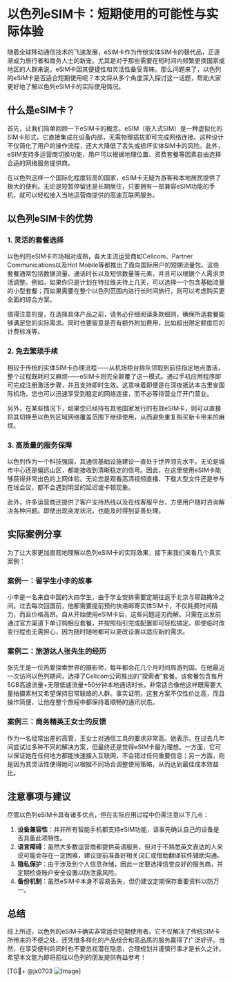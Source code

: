 # 以色列eSIM卡：短期使用的可能性与实际体验

随着全球移动通信技术的飞速发展，eSIM卡作为传统实体SIM卡的替代品，正逐渐成为旅行者和商务人士的新宠。尤其是对于那些需要在短时间内频繁更换国家或地区的人群来说，eSIM卡因其便捷性和灵活性备受青睐。那么问题来了，以色列的eSIM卡是否适合短期使用呢？本文将从多个角度深入探讨这一话题，帮助大家更好地了解以色列eSIM卡的实际使用情况。

## 什么是eSIM卡？

首先，让我们简单回顾一下eSIM卡的概念。eSIM（嵌入式SIM）是一种虚拟化的SIM卡形式，它直接集成在设备内部，无需物理插拔即可完成网络连接。这种设计不仅简化了用户的操作流程，还大大降低了丢失或损坏实体SIM卡的风险。此外，eSIM支持多运营商切换功能，用户可以根据地理位置、资费套餐等因素自由选择合适的网络服务提供商。

在以色列这样一个国际化程度较高的国家，eSIM卡无疑为游客和本地居民提供了极大的便利。无论是短暂停留还是长期居住，只要拥有一部兼容eSIM功能的手机，就可以轻松接入当地运营商提供的高速互联网服务。

## 以色列eSIM卡的优势

### 1. 灵活的套餐选择

以色列的eSIM卡市场相对成熟，各大主流运营商如Cellcom、Partner Communications以及Hot Mobile等都推出了面向国际用户的短期流量包。这些套餐通常包括数据流量、通话时长以及短信数量等元素，并且可以根据个人需求灵活调整。例如，如果你只是计划在特拉维夫待上几天，可以选择一个包含基础流量的小型套餐；而如果需要在整个以色列范围内进行长时间旅行，则可以考虑购买更全面的综合方案。

值得注意的是，在选择具体产品之前，请务必仔细阅读条款细则，确保所选套餐能够满足您的实际需求。同时也要留意是否有额外附加费用，比如超出限定额度后的计费标准等。

### 2. 免去繁琐手续

相较于传统的实体SIM卡办理流程——从机场柜台排队领取到前往指定地点激活，整个过程既耗时又麻烦——eSIM卡则完全颠覆了这一模式。通过手机应用程序即可完成注册激活步骤，并且支持即时生效。这意味着即便是在深夜抵达本古里安国际机场，您也可以迅速享受到稳定的网络连接，而不必等待营业厅开门营业。

另外，在某些情况下，如果您已经持有其他国家发行的有效eSIM卡，则可以直接将其切换至以色列区域网络覆盖范围下继续使用，从而避免重复购买新卡带来的麻烦。

### 3. 高质量的服务保障

以色列作为一个科技强国，其通信基础设施建设一直处于世界领先水平。无论是城市中心还是偏远山区，都能接收到清晰稳定的信号。因此，在这里使用eSIM卡能够获得非常出色的上网体验。无论您是观看高清视频直播、下载大型文件还是参与在线会议，都不会遇到明显的延迟或卡顿现象。

此外，许多运营商还提供了客户支持热线以及在线客服平台，方便用户随时咨询解决各种问题。即使出现突发状况，也能及时得到妥善处理。

## 实际案例分享

为了让大家更加直观地理解以色列eSIM卡的实际效果，接下来我们来看几个真实案例：

### 案例一：留学生小李的故事

小李是一名来自中国的大四学生，由于学业安排需要定期往返于北京与耶路撒冷之间。过去每次回国前，他都需要提前预约快递邮寄实体SIM卡，不仅耗费时间精力，而且价格高昂。自从开始使用eSIM卡后，这些问题迎刃而解。只需在出发前通过官方渠道下单订购相应套餐，并按照指引完成配置即可轻松搞定。即使临时改变行程也无需担心，因为随时随地都可以更改设置以适应新的需求。

### 案例二：旅游达人张先生的经历

张先生是一位热爱探索世界的摄影师，每年都会花几个月时间周游列国。在他最近一次访问以色列期间，选择了Cellcom公司推出的“探索者”套餐。该套餐包含每月5GB高速流量+无限低速流量+50分钟本地通话时长，非常适合像他这样既需要大量拍摄素材又希望保持日常联络的人群。事实证明，这套方案不仅性价比高，而且操作简便，让他在整个旅程中都保持着顺畅的通讯状态。

### 案例三：商务精英王女士的反馈

作为一名经常出差的高管，王女士对通信工具的要求非常高。她表示，在过去几年间尝试过多种不同的解决方案，但最终还是觉得eSIM卡最为理想。一方面，它可以保证她在任何地方都能快速接入互联网，不会错过任何重要信息；另一方面，则是因为其灵活性使得她可以根据不同场合调整使用策略，从而达到最佳成本效益比。

## 注意事项与建议

尽管以色列eSIM卡具有诸多优点，但在实际应用过程中仍需注意以下几点：

1. **设备兼容性**：并非所有智能手机都支持eSIM功能，请事先确认自己的设备是否具备此项特性。
2. **语言障碍**：虽然大多数运营商都提供英语服务，但对于不熟悉英文表达的人来说可能会存在一定困难，建议提前准备好相关词汇或借助翻译软件辅助沟通。
3. **隐私保护**：由于涉及到个人信息存储，因此一定要选择信誉良好的服务商，并定期检查账户安全设置以防泄露风险。
4. **备份机制**：虽然eSIM卡本身不容易丢失，但仍建议定期保存重要资料以防万一。

## 总结

综上所述，以色列的eSIM卡确实非常适合短期使用者。它不仅解决了传统SIM卡所带来的不便之处，还凭借多样化的产品组合和高品质的服务赢得了广泛好评。当然，在享受便利的同时也不要忽视潜在隐患，合理规划并谨慎行事才是长久之计。希望本文能为即将前往以色列的朋友提供有益参考！

[TG💪+ @jx0703 ![Image](https://github.com/user-attachments/assets/dbca1d08-cadb-493c-b0ec-ad6f7a83f270)]